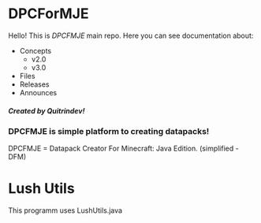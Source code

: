 # DPCForMJE
Hello! This is *DPCFMJE* main repo. Here you can see documentation about:
- Concepts
  - v2.0
  - v3.0
- Files
- Releases
- Announces
##### Created by Quitrindev!

### DPCFMJE is simple platform to creating datapacks!
DPCFMJE = Datapack Creator For Minecraft: Java Edition. (simplified - DFM)

# Lush Utils
This programm uses LushUtils.java
